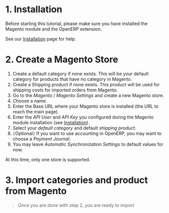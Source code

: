 # 1. Installation #

Before starting this tutorial, please make sure you have installed the Magento module and the OpenERP extension.

See our [Installation](Installation.md) page for help.


# 2. Create a Magento Store #

  1. Create a default category if none exists. This will be your default category for products that have no category in Magento.
  1. Create a Shipping product if none exists. This product will be used for shipping costs for imported orders from Magento.
  1. Go to the _Magento_ / _Magento Settings_ and create a new Magento store.
  1. Choose a name.
  1. Enter the Base URL where your Magento store is installed (the URL to reach the main page).
  1. Enter the _API User_ and _API Key_ you configured during the Magento module installation (see [Installation](Installation.md)).
  1. Select your _default category_ and default _shipping product_.
  1. `[`Optional`]` If you want to use accounting in OpenERP, you may want to choose a _Payment Journal_.
  1. You may leave _Automatic Synchronization Settings_ to default values for now.

At this time, only one store is supported.


# 3. Import categories and product from Magento #

> Once you are done with step 2, you are ready to import